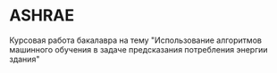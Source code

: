 # ASHRAE
Курсовая работа бакалавра на тему "Использование алгоритмов машинного обучения в задаче предсказания потребления энергии здания"
